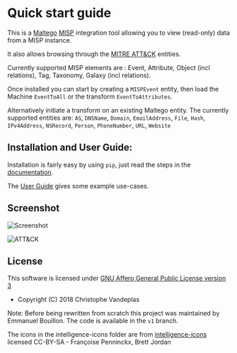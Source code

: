 # Quick start guide
This is a [Maltego](https://www.paterva.com/web7/) [MISP](https://www.misp-project.org) integration tool allowing you to view (read-only) data from a MISP instance. 

It also allows browsing through the [MITRE ATT&CK](https://attack.mitre.org/) entities.

Currently supported MISP elements are : Event, Attribute, Object (incl relations), Tag, Taxonomy, Galaxy (incl relations).

Once installed you can start by creating a `MISPEvent` entity, then load the Machine `EventToAll` or the transform `EventToAttributes`.

Alternatively initiate a transform on an existing Maltego entity.
The currently supported entities are: `AS`, `DNSName`, `Domain`, `EmailAddress`, `File`, `Hash`, `IPv4Address`, `NSRecord`, `Person`, `PhoneNumber`, `URL`, `Website`


## Installation and User Guide:
Installation is fairly easy by using `pip`, just read the steps in the [documentation](https://github.com/MISP/MISP-maltego/blob/master/doc/README.md).

The [User Guide](https://github.com/MISP/MISP-maltego/blob/master/doc/README.md#use-cases) gives some example use-cases.


## Screenshot
![Screenshot](https://github.com/MISP/MISP-maltego/blob/master/doc/screenshot.png)

![ATT&CK](https://github.com/MISP/MISP-maltego/blob/master/doc/attack.png)


## License
This software is licensed under [GNU Affero General Public License version 3](http://www.gnu.org/licenses/agpl-3.0.html)

* Copyright (C) 2018 Christophe Vandeplas

Note: Before being rewritten from scratch this project was maintained by Emmanuel Bouillon. The code is available in the `v1` branch.

The icons in the intelligence-icons folder are from [intelligence-icons](https://github.com/MISP/intelligence-icons) licensed CC-BY-SA - Françoise Penninckx, Brett Jordan
